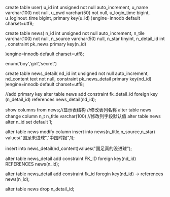 create table user(
    u_id int unsigned not null auto_increment,
    u_name varchar(100) not null,
    u_pwd  varchar(50) not null,
    u_login_time  bigint,
    u_loginout_time bigint,
    primary key(u_id)
)engine=innodb default charset=utf8;


create table news(
n_id int unsigned not null auto_increment,
n_tile varchar(100) not null,
n_source varchar(50) null,
n_star tinyint,
n_detail_id int ,
constraint pk_news primary key(n_id)

)engine=innodb default charset=utf8;

enum('boy','girl','secret')

create table news_detail(
nd_id int unsigned not null auto_increment,
nd_content text not null,
constraint pk_news_detail primary key(nd_id)
)engine=innodb default  charset=utf8;

//add primary key
alter  table news add constraint fk_detail_id foreign key (n_detail_id) references news_detail(nd_id);

show columns from news;//显示表结构
//修改表列名称
alter table news change column n_t n_title varchar(100)
//修改列字段默认值
alter table news alter n_id set default 1;

alter table news modify column
insert into  news(n_title,n_source,n_star)
values("国足未进球","中国时报",1);

insert into news_detail(nd_content)values("国足真的没进球");

alter table news_detail add constraint FK_ID foreign key(nd_id) REFERENCES news(n_id);

alter table news_detail add constraint fk_id foregin key(nd_id)
    -> references news(n_id);

alter table news drop n_detail_id;